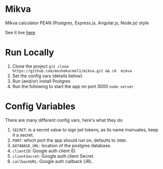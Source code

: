 # Mikva
Mikva calculator PEAN (Postgres, Express.js, Angular.js, Node.js) style

See it live [here](https://mikva.fly.dev/#/home)

# Run Locally

1. Clone the project `git clone https://github.com/moshekarmel1/mikva.git && cd  mikva`
2. Set the config vars (details below)
3. Run (and/or) install Postgres
4. Run the following to start the app on port 3000 `node server`

# Config Variables

There are many different config vars, here's what they do
1. `SECRET`: is a secret value to sign jwt tokens, as its name insinuates, keep it a secret.
2. `PORT`: which port the app should run on, defaults to `3000`.
3. `DATABASE_URL`: location of the postgres database.
4. `clientID`: Google auth client ID.
5. `clientSecret`: Google auth client Secret.
6. `callbackURL`: Google auth callback URL.

